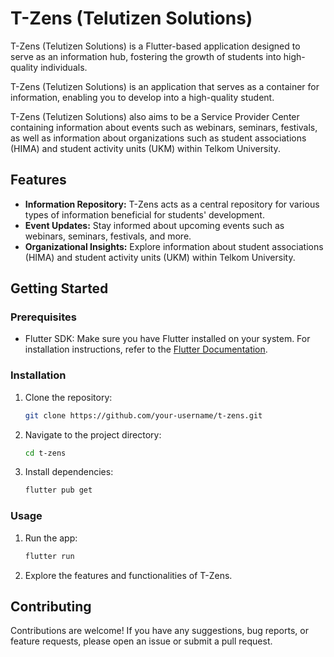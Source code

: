 
# T-Zens (Telutizen Solutions)

T-Zens (Telutizen Solutions) is a Flutter-based application designed to serve as an information hub, fostering the growth of students into high-quality individuals.

T-Zens (Telutizen Solutions) is an application that serves as a container for information, enabling you to develop into a high-quality student.

T-Zens (Telutizen Solutions) also aims to be a Service Provider Center containing information about events such as webinars, seminars, festivals, as well as information about organizations such as student associations (HIMA) and student activity units (UKM) within Telkom University.

## Features

- **Information Repository:** T-Zens acts as a central repository for various types of information beneficial for students' development.
- **Event Updates:** Stay informed about upcoming events such as webinars, seminars, festivals, and more.
- **Organizational Insights:** Explore information about student associations (HIMA) and student activity units (UKM) within Telkom University.

## Getting Started

### Prerequisites

- Flutter SDK: Make sure you have Flutter installed on your system. For installation instructions, refer to the [Flutter Documentation](https://flutter.dev/docs/get-started/install).

### Installation

1. Clone the repository:

   ```bash
   git clone https://github.com/your-username/t-zens.git
   ```

2. Navigate to the project directory:

   ```bash
   cd t-zens
   ```

3. Install dependencies:

   ```bash
   flutter pub get
   ```

### Usage

1. Run the app:

   ```bash
   flutter run
   ```

2. Explore the features and functionalities of T-Zens.

## Contributing

Contributions are welcome! If you have any suggestions, bug reports, or feature requests, please open an issue or submit a pull request.

<!-- ## License

This project is licensed under the [MIT License](LICENSE).
``` -->

